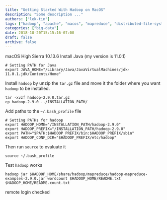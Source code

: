 ```yaml
---
title: "Getting Started With Hadoop on MacOS"
description: "Some description ..."
authors: ["lek-tin"]
tags: ["hadoop", "apache", "macos", "mapreduce", "distributed-file-system"]
categories: ["big-data"]
date: 2018-10-20T15:15:16-07:00
draft: false
archive: false
---
```

macOS High Sierra 10.13.6
Install Java (my version is 11.0.1)
```
# Setting PATH for Java
export JAVA_HOME="/Library/Java/JavaVirtualMachines/jdk-11.0.1.jdk/Contents/Home"
```
Install `hadoop` by unzip the `tar.gz` file and move it the folder where you want `hadoop` to be installed.
```
tar -xvzf hadoop-2.9.0.tar.gz
cp hadoop-2.9.0 ../INSTALLATION_PATH/
```
Add paths to the `~/.bash_profile` file
```
# Setting PATHs for hadoop
export HADOOP_HOME="/INSTALLATION_PATH/hadoop-2.9.0"
export HADOOP_PREFIX="/INSTALLATION_PATH/hadoop-2.9.0"
export PATH="$PATH:$HADOOP_PREFIX/bin:$HADOOP_PREFIX/sbin"
export HADOOP_CONF_DIR="$HADOOP_PREFIX/etc/hadoop"
```
Then run `source` to evaluate it
```
source ~/.bash_profile
```
Test `hadoop` works
```
hadoop jar $HADOOP_HOME/share/hadoop/mapreduce/hadoop-mapreduce-examples-2.9.0.jar wordcount $HADOOP_HOME/README.txt $HADOOP_HOME/README.count.txt
```



remote login checked 